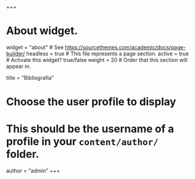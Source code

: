 +++
# About widget.
widget = "about"  # See https://sourcethemes.com/academic/docs/page-builder/
headless = true  # This file represents a page section.
active = true  # Activate this widget? true/false
weight = 20  # Order that this section will appear in.

title = "Bibliografia"

# Choose the user profile to display
# This should be the username of a profile in your `content/author/` folder.
author = "admin"
+++
